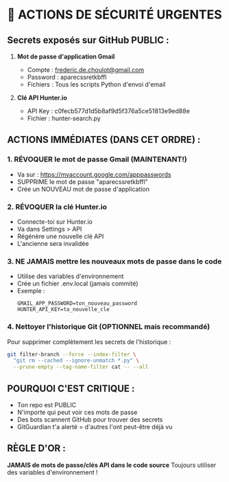 # 🚨 ACTIONS DE SÉCURITÉ URGENTES

## Secrets exposés sur GitHub PUBLIC :

1. **Mot de passe d'application Gmail**
   - Compte : frederic.de.choulot@gmail.com
   - Password : aparecssretkbffl
   - Fichiers : Tous les scripts Python d'envoi d'email

2. **Clé API Hunter.io**
   - API Key : c0fecb577d1d5b8af9d5f376a5ce51813e9ed88e
   - Fichier : hunter-search.py

## ACTIONS IMMÉDIATES (DANS CET ORDRE) :

### 1. RÉVOQUER le mot de passe Gmail (MAINTENANT!)
- Va sur : https://myaccount.google.com/apppasswords
- SUPPRIME le mot de passe "aparecssretkbffl"
- Crée un NOUVEAU mot de passe d'application

### 2. RÉVOQUER la clé Hunter.io
- Connecte-toi sur Hunter.io
- Va dans Settings > API
- Régénère une nouvelle clé API
- L'ancienne sera invalidée

### 3. NE JAMAIS mettre les nouveaux mots de passe dans le code
- Utilise des variables d'environnement
- Crée un fichier .env.local (jamais commité)
- Exemple :
  ```
  GMAIL_APP_PASSWORD=ton_nouveau_password
  HUNTER_API_KEY=ta_nouvelle_cle
  ```

### 4. Nettoyer l'historique Git (OPTIONNEL mais recommandé)
Pour supprimer complètement les secrets de l'historique :
```bash
git filter-branch --force --index-filter \
  "git rm --cached --ignore-unmatch *.py" \
  --prune-empty --tag-name-filter cat -- --all
```

## POURQUOI C'EST CRITIQUE :
- Ton repo est PUBLIC
- N'importe qui peut voir ces mots de passe
- Des bots scannent GitHub pour trouver des secrets
- GitGuardian t'a alerté = d'autres l'ont peut-être déjà vu

## RÈGLE D'OR :
**JAMAIS de mots de passe/clés API dans le code source**
Toujours utiliser des variables d'environnement !